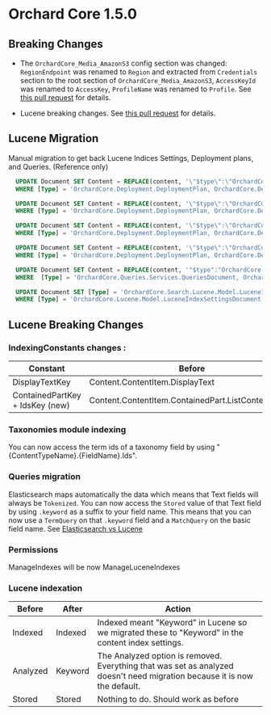 # Orchard Core 1.5.0

## Breaking Changes

* The `OrchardCore_Media_AmazonS3` config section was changed: `RegionEndpoint` was renamed to `Region` and extracted from `Credentials` section to the root section of `OrchardCore_Media_AmazonS3`, `AccessKeyId` was renamed to `AccessKey`, `ProfileName` was renamed to `Profile`. See [this pull request](https://github.com/OrchardCMS/OrchardCore/pull/11871) for details.

* Lucene breaking changes. See [this pull request](https://github.com/OrchardCMS/OrchardCore/pull/11052) for details.

## Lucene Migration

Manual migration to get back Lucene Indices Settings, Deployment plans, and Queries. (Reference only)

```sql
  UPDATE Document SET Content = REPLACE(content, '\"$type\":\"OrchardCore.Lucene.Deployment.LuceneIndexDeploymentStep, OrchardCore.Lucene\"', '\"$type\":\"OrchardCore.Search.Lucene.Deployment.LuceneIndexDeploymentStep, OrchardCore.Search.Lucene\"')
  WHERE [Type] = 'OrchardCore.Deployment.DeploymentPlan, OrchardCore.Deployment.Abstractions'

  UPDATE Document SET Content = REPLACE(content, '\"$type\":\"OrchardCore.Lucene.Deployment.LuceneSettingsDeploymentStep, OrchardCore.Lucene\"', '\"$type\":\"OrchardCore.Search.Lucene.Deployment.LuceneSettingsDeploymentStep, OrchardCore.Search.Lucene\"')
  WHERE [Type] = 'OrchardCore.Deployment.DeploymentPlan, OrchardCore.Deployment.Abstractions'

  UPDATE Document SET Content = REPLACE(content, '\"$type\":\"OrchardCore.Lucene.Deployment.LuceneIndexResetDeploymentStep, OrchardCore.Lucene\"', '\"$type\":\"OrchardCore.Search.Lucene.Deployment.LuceneIndexResetDeploymentStep, OrchardCore.Search.Lucene\"')
  WHERE [Type] = 'OrchardCore.Deployment.DeploymentPlan, OrchardCore.Deployment.Abstractions'

  UPDATE Document SET Content = REPLACE(content, '\"$type\":\"OrchardCore.Lucene.Deployment.LuceneIndexRebuildDeploymentStep, OrchardCore.Lucene\"', '\"$type\":\"OrchardCore.Search.Lucene.Deployment.LuceneIndexRebuildDeploymentStep, OrchardCore.Search.Lucene\"')
  WHERE [Type] = 'OrchardCore.Deployment.DeploymentPlan, OrchardCore.Deployment.Abstractions'

  UPDATE Document SET Content = REPLACE(content, '"$type":"OrchardCore.Lucene.LuceneQuery, OrchardCore.Lucene"', '"$type":"OrchardCore.Search.Lucene.LuceneQuery, OrchardCore.Search.Lucene"')
  WHERE  [Type] = 'OrchardCore.Queries.Services.QueriesDocument, OrchardCore.Queries'

  UPDATE Document SET [Type] = 'OrchardCore.Search.Lucene.Model.LuceneIndexSettingsDocument, OrchardCore.Search.Lucene'
  WHERE [Type] = 'OrchardCore.Lucene.Model.LuceneIndexSettingsDocument, OrchardCore.Lucene'
```

## Lucene Breaking Changes

### IndexingConstants changes : 

| Constant | Before | after |
|----------|--------|-------|
| DisplayTextKey | Content.ContentItem.DisplayText | Content.ContentItem.DisplayText.keyword |
| ContainedPartKey + IdsKey (new) | Content.ContentItem.ContainedPart.ListContentItemId | Content.ContentItem.ContainedPart.Ids |
### Taxonomies module indexing

You can now access the term ids of a taxonomy field by using "{ContentTypeName}.{FieldName}.Ids".

### Queries migration

Elasticsearch maps automatically the data which means that Text fields will always be `Tokenized`. You can now access the `Stored` value of that Text field by using `.keyword` as a suffix to your field name. This means that you can now use a `TermQuery` on that `.keyword` field and a `MatchQuery` on the basic field name. See [Elasticsearch vs Lucene](../reference/modules/Elasticsearch/README.md#elasticsearch-vs-lucene)

### Permissions

ManageIndexes will be now ManageLuceneIndexes

### Lucene indexation

| Before | After | Action |
|--------|--------|--------|
| Indexed | Indexed | Indexed meant "Keyword" in Lucene so we migrated these to "Keyword" in the content index settings.
| Analyzed | Keyword | The Analyzed option is removed. Everything that was set as analyzed doesn't need migration because it is now the default.  |
| Stored | Stored | Nothing to do. Should work as before |